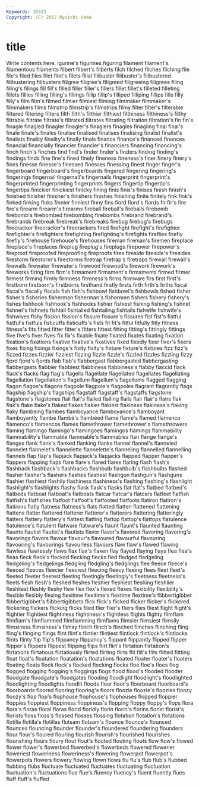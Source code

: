 ```yaml
---
Keywords: 16512 
Copyright: (C) 2017 Ryuichi Ueda
---
```


# title

Write contents here.
igurine's figurines figuring filament
filament's filamentous filaments filbert filbert's filberts filch filched filches filching
file file's filed files filet filet's filets filial filibuster filibuster's
filibustered filibustering filibusters filigree filigree's filigreed filigreeing filigrees filing filing's
filings fill fill's filled filler filler's fillers fillet fillet's filleted
filleting fillets fillies filling filling's fillings fillip fillip's filliped filliping
fillips fills filly filly's film film's filmed filmier filmiest filming
filmmaker filmmaker's filmmakers films filmstrip filmstrip's filmstrips filmy filter filter's
filterable filtered filtering filters filth filth's filthier filthiest filthiness filthiness's
filthy filtrable filtrate filtrate's filtrated filtrates filtrating filtration filtration's fin
fin's finagle finagled finagler finagler's finaglers finagles finagling final final's
finale finale's finales finalise finalised finalises finalising finalist finalist's finalists
finality finality's finally finals finance finance's financed finances financial financially
financier financier's financiers financing financing's finch finch's finches find find's
finder finder's finders finding finding's findings finds fine fine's fined
finely fineness fineness's finer finery finery's fines finesse finesse's finessed
finesses finessing finest finger finger's fingerboard fingerboard's fingerboards fingered fingering
fingering's fingerings fingernail fingernail's fingernails fingerprint fingerprint's fingerprinted fingerprinting fingerprints
fingers fingertip fingertip's fingertips finickier finickiest finicky fining finis finis's
finises finish finish's finished finisher finisher's finishers finishes finishing finite
finitely fink fink's finked finking finks finnier finniest finny fins
fiord fiord's fiords fir fir's fire fire's firearm firearm's firearms
fireball fireball's fireballs firebomb firebomb's firebombed firebombing firebombs firebrand firebrand's
firebrands firebreak firebreak's firebreaks firebug firebug's firebugs firecracker firecracker's firecrackers
fired firefight firefight's firefighter firefighter's firefighters firefighting firefighting's firefights fireflies
firefly firefly's firehouse firehouse's firehouses fireman fireman's firemen fireplace fireplace's
fireplaces fireplug fireplug's fireplugs firepower firepower's fireproof fireproofed fireproofing fireproofs
fires fireside fireside's firesides firestorm firestorm's firestorms firetrap firetrap's firetraps
firewall firewall's firewalls firewater firewater's firewood firewood's firework firework's fireworks
firing firm firm's firmament firmament's firmaments firmed firmer firmest firming
firmly firmness firmness's firms firmware firs first first's firstborn firstborn's
firstborns firsthand firstly firsts firth firth's firths fiscal fiscal's fiscally
fiscals fish fish's fishbowl fishbowl's fishbowls fished fisher fisher's fisheries
fisherman fisherman's fishermen fishers fishery fishery's fishes fishhook fishhook's fishhooks
fishier fishiest fishing fishing's fishnet fishnet's fishnets fishtail fishtailed fishtailing
fishtails fishwife fishwife's fishwives fishy fission fission's fissure fissure's fissures
fist fist's fistful fistful's fistfuls fisticuffs fisticuffs's fists fit fit's
fitful fitfully fitly fitness fitness's fits fitted fitter fitter's fitters
fittest fitting fitting's fittingly fittings five five's fiver fives fix
fix's fixable fixate fixated fixates fixating fixation fixation's fixations fixative
fixative's fixatives fixed fixedly fixer fixer's fixers fixes fixing fixings
fixings's fixity fixity's fixture fixture's fixtures fizz fizz's fizzed fizzes
fizzier fizziest fizzing fizzle fizzle's fizzled fizzles fizzling fizzy fjord
fjord's fjords flab flab's flabbergast flabbergasted flabbergasting flabbergasts flabbier flabbiest
flabbiness flabbiness's flabby flaccid flack flack's flacks flag flag's flagella
flagellate flagellated flagellates flagellating flagellation flagellation's flagellum flagellum's flagellums flagged
flagging flagon flagon's flagons flagpole flagpole's flagpoles flagrant flagrantly flags
flagship flagship's flagships flagstaff flagstaff's flagstaffs flagstone flagstone's flagstones flail
flail's flailed flailing flails flair flair's flairs flak flak's flake
flake's flaked flakes flakier flakiest flakiness flakiness's flaking flaky flambeing
flambes flamboyance flamboyance's flamboyant flamboyantly flambé flambé's flambéed flame flame's
flamed flamenco flamenco's flamencos flames flamethrower flamethrower's flamethrowers flaming flamingo
flamingo's flamingoes flamingos flamings flammability flammability's flammable flammable's flammables flan
flange flange's flanges flank flank's flanked flanking flanks flannel flannel's
flanneled flannelet flannelet's flannelette flannelette's flanneling flannelled flannelling flannels flap
flap's flapjack flapjack's flapjacks flapped flapper flapper's flappers flapping flaps
flare flare's flared flares flaring flash flash's flashback flashback's flashbacks
flashbulb flashbulb's flashbulbs flashed flasher flasher's flashers flashes flashest flashgun
flashgun's flashguns flashier flashiest flashily flashiness flashiness's flashing flashing's flashlight
flashlight's flashlights flashy flask flask's flasks flat flat's flatbed flatbed's
flatbeds flatboat flatboat's flatboats flatcar flatcar's flatcars flatfeet flatfish flatfish's
flatfishes flatfoot flatfoot's flatfooted flatfoots flatiron flatiron's flatirons flatly flatness
flatness's flats flatted flatten flattened flattening flattens flatter flattered flatterer
flatterer's flatterers flattering flatteringly flatters flattery flattery's flattest flatting flattop
flattop's flattops flatulence flatulence's flatulent flatware flatware's flaunt flaunt's flaunted
flaunting flaunts flautist flautist's flautists flavor flavor's flavored flavoring flavoring's
flavorings flavors flavour flavour's flavoured flavourful flavouring flavouring's flavourings flavourless
flavours flaw flaw's flawed flawing flawless flawlessly flaws flax flax's
flaxen flay flayed flaying flays flea flea's fleas fleck fleck's
flecked flecking flecks fled fledged fledgeling fledgeling's fledgelings fledgling fledgling's
fledglings flee fleece fleece's fleeced fleeces fleecier fleeciest fleecing fleecy
fleeing flees fleet fleet's fleeted fleeter fleetest fleeting fleetingly fleetingly's
fleetness fleetness's fleets flesh flesh's fleshed fleshes fleshier fleshiest fleshing
fleshlier fleshliest fleshly fleshy flew flex flex's flexed flexes flexibility
flexibility's flexible flexibly flexing flexitime flexitime's flextime flextime's flibbertigibbet flibbertigibbet's
flibbertigibbets flick flick's flicked flicker flicker's flickered flickering flickers flicking
flicks flied flier flier's fliers flies fliest flight flight's flightier
flightiest flightiness flightiness's flightless flights flighty flimflam flimflam's flimflammed flimflamming
flimflams flimsier flimsiest flimsily flimsiness flimsiness's flimsy flinch flinch's flinched
flinches flinching fling fling's flinging flings flint flint's flintier flintiest
flintlock flintlock's flintlocks flints flinty flip flip's flippancy flippancy's flippant
flippantly flipped flipper flipper's flippers flippest flipping flips flirt flirt's
flirtation flirtation's flirtations flirtatious flirtatiously flirted flirting flirts flit flit's
flits flitted flitting float float's floatation floatation's floatations floated floater
floater's floaters floating floats flock flock's flocked flocking flocks floe
floe's floes flog flogged flogging flogging's floggings flogs flood flood's
flooded flooder floodgate floodgate's floodgates flooding floodlight floodlight's floodlighted floodlighting
floodlights floodlit floods floor floor's floorboard floorboard's floorboards floored flooring
flooring's floors floozie floozie's floozies floozy floozy's flop flop's flophouse
flophouse's flophouses flopped floppier floppies floppiest floppiness floppiness's flopping floppy
floppy's flops flora flora's florae floral floras florid floridly florin
florin's florins florist florist's florists floss floss's flossed flosses flossing
flotation flotation's flotations flotilla flotilla's flotillas flotsam flotsam's flounce flounce's
flounced flounces flouncing flounder flounder's floundered floundering flounders flour flour's
floured flouring flourish flourish's flourished flourishes flourishing flours floury flout
flout's flouted flouting flouts flow flow's flowed flower flower's flowerbed
flowerbed's flowerbeds flowered flowerier floweriest floweriness floweriness's flowering flowerpot flowerpot's
flowerpots flowers flowery flowing flown flows flu flu's flub flub's
flubbed flubbing flubs fluctuate fluctuated fluctuates fluctuating fluctuation fluctuation's fluctuations
flue flue's fluency fluency's fluent fluently flues fluff fluff's fluffed
